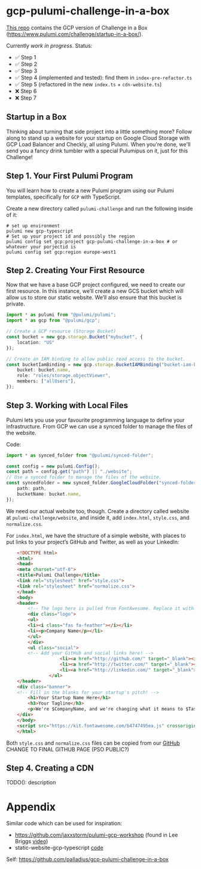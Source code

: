 # gcp-pulumi-challenge-in-a-box

[This repo](https://github.com/palladius/gcp-pulumi-challenge-in-a-box) contains the GCP version of Challenge in a Box (https://www.pulumi.com/challenge/startup-in-a-box/).

Currently *work in progress*. Status:

* ✅ Step 1
* ✅ Step 2
* ✅ Step 3
* ✅ Step 4 (implemented and tested): find them in `index-pre-refactor.ts`
* ✅ Step 5 (refactored in the new `index.ts` + `cdn-website.ts`)
* ❌ Step 6
* ❌ Step 7


## Startup in a Box

Thinking about turning that side project into a little something more? Follow along to stand up a website for your startup on Google Cloud Storage with GCP Load Balancer and Checkly, all using Pulumi. When you're done, we'll send you a fancy drink tumbler with a special Pulumipus on it, just for this Challenge!

## Step 1. Your First Pulumi Program

You will learn how to create a new Pulumi program using our Pulumi templates,
specifically for `GCP` with TypeScript.

Create a new directory called `pulumi-challenge` and run the following inside of it:

    # set up environment
    pulumi new gcp-typescript
    # Set up your project id and possibly the region
    pulumi config set gcp:project gcp-pulumi-challenge-in-a-box # or whatever your porjectid is
    pulumi config set gcp:region europe-west1

## Step 2. Creating Your First Resource

Now that we have a base GCP project configured, we need to create our first resource.
In this instance, we’ll create a new GCS bucket which will allow us to store our static website.
We’ll also ensure that this bucket is private.

```typescript
import * as pulumi from "@pulumi/pulumi";
import * as gcp from "@pulumi/gcp";

// Create a GCP resource (Storage Bucket)
const bucket = new gcp.storage.Bucket("mybucket", {
    location: "US"
});

// Create an IAM binding to allow public read access to the bucket.
const bucketIamBinding = new gcp.storage.BucketIAMBinding("bucket-iam-binding", {
    bucket: bucket.name,
    role: "roles/storage.objectViewer",
    members: ["allUsers"],
});
```
## Step 3. Working with Local Files
Pulumi lets you use your favourite programming language to define your infrastructure. 
From GCP we can use a synced folder to manage the files of the website.

Code:

```typescript
import * as synced_folder from "@pulumi/synced-folder";

const config = new pulumi.Config();
const path = config.get("path") || "./website";
// Use a synced folder to manage the files of the website.
const syncedFolder = new synced_folder.GoogleCloudFolder("synced-folder", {
    path: path,
    bucketName: bucket.name,
});
```
We need our actual website too, though. Create a directory called website at `pulumi-challenge/website`, and inside it, add `index.html`, `style.css`, and `normalize.css`.

For `index.html`, we have the structure of a simple website, with places to put links to your project’s GitHub and Twitter, as well as your LinkedIn:
```html
    <!DOCTYPE html>
    <html>
    <head>
    <meta charset="utf-8">
    <title>Pulumi Challenge</title>
    <link rel="stylesheet" href="style.css">
    <link rel="stylesheet" href="normalize.css">
    </head>
    <body>
    <header>
        <!-- The logo here is pulled from FontAwesome. Replace it with your own if you like! -->
        <div class="logo">
        <ul>
        <li><i class="fas fa-feather"></i></li>
        <li><p>Company Name</p></li>
        </ul>
        </div>
        <ul class="social">
        <!-- Add your GitHub and social links here! -->
                    <li><a href="http://github.com/" target="_blank"><i class="fab fa-github-alt"></i></a></li>
                    <li><a href="http://twitter.com/" target="_blank"><i class="fab fa-twitter"></i></a></li>
                    <li><a href="http://linkedin.com/" target="_blank"><i class="fab fa-linkedin-in"></i></a></li>
                </ul>
    </header>
    <div class="banner">
    <!-- Fill in the blanks for your startup's pitch! -->
        <h1>Your Startup Name Here</h1>
        <h3>Your Tagline</h3>
        <p>We're $CompanyName, and we're changing what it means to $Task. Our innovative use of $Technology makes life easier for $JobTitles, so they can focus on what they're really good at instead of wasting time and effort on $MenialOrDifficultTask. Streamline your $TaskProcess with $Product and take to the skies!</p>
    </div>
    </body>
    <script src="https://kit.fontawesome.com/b4747495ea.js" crossorigin="anonymous"></script>
    </html>
```
Both `style.css` and `normalize.css` files can be copied from our [GitHub](https://github.com/palladius/gcp-pulumi-challenge-in-a-box/tree/main/gcp-pulumi-challenge/website) CHANGE TO FINAL GITHUB PAGE (PSO PUBLIC?)

## Step 4. Creating a CDN
TODO(): description

# Appendix

Similar code which can be used for inspiration:

* https://github.com/jaxxstorm/pulumi-gcp-workshop (found in Lee Briggs [video](https://www.pulumi.com/resources/getting-started-with-google-cloud-platform/))
* static-website-gcp-typescript [code](https://github.com/pulumi/templates/blob/master/static-website-gcp-typescript/index.ts)

Self: https://github.com/palladius/gcp-pulumi-challenge-in-a-box
